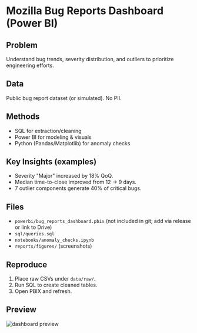 # Mozilla Bug Reports Dashboard (Power BI)

## Problem
Understand bug trends, severity distribution, and outliers to prioritize engineering efforts.

## Data
Public bug report dataset (or simulated). No PII.

## Methods
- SQL for extraction/cleaning
- Power BI for modeling & visuals
- Python (Pandas/Matplotlib) for anomaly checks

## Key Insights (examples)
- Severity "Major" increased by 18% QoQ.
- Median time-to-close improved from 12 → 9 days.
- 7 outlier components generate 40% of critical bugs.

## Files
- `powerbi/bug_reports_dashboard.pbix` (not included in git; add via release or link to Drive)
- `sql/queries.sql`
- `notebooks/anomaly_checks.ipynb`
- `reports/figures/` (screenshots)

## Reproduce
1. Place raw CSVs under `data/raw/`.
2. Run SQL to create cleaned tables.
3. Open PBIX and refresh.

## Preview
![dashboard preview](reports/figures/preview.png)
